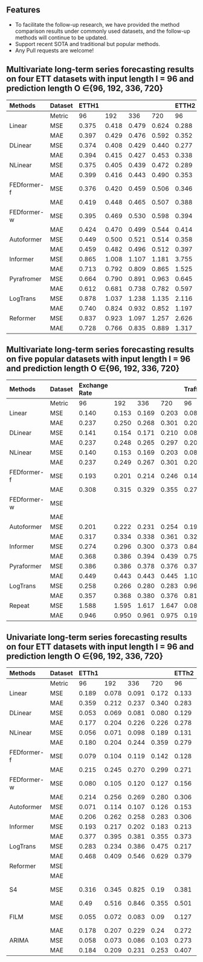 ## Features
- To facilitate the follow-up research, we have provided the method comparison results under commonly used datasets, and the follow-up methods will continue to be updated.
- Support recent SOTA and traditional but popular methods.
- Any Pull requests are welcome!

## Multivariate long-term series forecasting results on four ETT datasets with input length I = 96 and prediction length O ∈{96, 192, 336, 720}

|Methods|Dataset|ETTH1| | | |ETTH2| | | |ETTm1| | | |ETTm2| | | |
|:----|:----|:----|:----|:----|:----|:----|:----|:----|:----|:----|:----|:----|:----|:----|:----|:----|:----|
| |Metric|96|192|336|720|96|192|336|720|96|192|336|720|96|192|336|720|
|Linear|MSE|0.375|0.418|0.479|0.624|0.288|0.377|0.452|0.698|0.308|0.340|0.376|0.440|0.168|0.232|0.320|0.413|
| |MAE|0.397|0.429|0.476|0.592|0.352|0.413|0.461|0.595|0.352|0.369|0.393|0.435|0.262|0.308|0.373|0.435|
|DLinear|MSE|0.374|0.408|0.429|0.440|0.277|0.344|0.357|0.394|0.306|0.349|0.375|0.433|0.167|0.221|0.274|0.368|
| |MAE|0.394|0.415|0.427|0.453|0.338|0.381|0.400|0.436|0.348|0.375|0.388|0.422|0.255|0.293|0.327|0.384|
|NLinear|MSE|0.375|0.405|0.439|0.472|0.289|0.383|0.448|0.605|0.299|0.335|0.369|0.425|0.167|0.224|0.281|0.397|
| |MAE|0.399|0.416|0.443|0.490|0.353|0.418|0.465|0.551|0.343|0.365|0.386|0.421|0.260|0.303|0.342|0.421|
|FEDformer-f|MSE|0.376|0.420|0.459|0.506|0.346|0.429|0.496|0.463|0.379|0.426|0.445|0.543|0.203|0.269|0.325|0.421|
| |MAE|0.419|0.448|0.465|0.507|0.388|0.439|0.487|0.474|0.419|0.441|0.459|0.490|0.287|0.328|0.366|0.415|
|FEDformer-w|MSE|0.395|0.469|0.530|0.598|0.394|0.439|0.482|0.500|0.378|0.464|0.508|0.561|0.204|0.316|0.359|0.433|
| |MAE|0.424|0.470|0.499|0.544|0.414|0.445|0.480|0.509|0.418|0.463|0.487|0.515|0.288|0.363|0.387|0.432|
|Autoformer|MSE|0.449|0.500|0.521|0.514|0.358|0.456|0.482|0.515|0.505|0.553|0.621|0.671|0.255|0.281|0.339|0.433|
| |MAE|0.459|0.482|0.496|0.512|0.397|0.452|0.486|0.511|0.475|0.496|0.537|0.561|0.339|0.340|0.372|0.432|
|Informer|MSE|0.865|1.008|1.107|1.181|3.755|5.602|4.721|3.647|0.672|0.795|1.212|1.166|0.365|0.533|1.363|3.379|
| |MAE|0.713|0.792|0.809|0.865|1.525|1.931|1.835|1.625|0.571|0.669|0.871|0.823|0.453|0.563|0.887|1.338|
|Pyrafromer|MSE|0.664|0.790|0.891|0.963|0.645|0.788|0.907|0.963|0.543|0.557|0.754|0.908|0.435|0.730|1.201|3.625|
| |MAE|0.612|0.681|0.738|0.782|0.597|0.683|0.747|0.783|0.510|0.537|0.655|0.724|0.507|0.673|0.845|1.451|
|LogTrans|MSE|0.878|1.037|1.238|1.135|2.116|4.315|1.124|3.188|0.600|0.837|1.124|1.153|0.768|0.989|1.334|3.048|
| |MAE|0.740|0.824|0.932|0.852|1.197|1.635|1.604|1.540|0.546|0.700|0.832|0.820|0.642|0.757|0.872|1.328|
|Reformer|MSE|0.837|0.923|1.097|1.257|2.626|11.120|9.323|3.874|0.538|0.658|0.898|1.102|0.658|1.078|1.549|2.631|
| |MAE|0.728|0.766|0.835|0.889|1.317|2.979|2.769|1.697|0.528|0.592|0.721|0.841|0.619|0.827|0.972|1.242|

## Multivariate long-term series forecasting results on five popular datasets with input length I = 96 and prediction length O ∈{96, 192, 336, 720}

|Methods|Dataset|Exchange Rate| | | |Traffic| | | |Eletricity| | | |Weather| | | |ILI| | | |
|:----|:----|:----|:----|:----|:----|:----|:----|:----|:----|:----|:----|:----|:----|:----|:----|:----|:----|:----|:----|:----|:----|
| |Metric|96|192|336|720|96|192|336|720|96|192|336|720|96|192|336|720|24|36|48|60|
|Linear|MSE|0.140|0.153|0.169|0.203|0.082|0.167|0.328|0.964|0.410|0.423|0.436|0.466|0.176|0.218|0.262|0.326|1.947|2.182|2.256|2.390|
| |MAE|0.237|0.250|0.268|0.301|0.207|0.304|0.432|0.750|0.282|0.287|0.295|0.315|0.236|0.276|0.312|0.365|0.985|1.036|1.060|1.104|
|DLinear|MSE|0.141|0.154|0.171|0.210|0.089|0.180|0.331|1.033|0.410|0.423|0.435|0.464|0.182|0.225|0.271|0.338|1.683|1.703|1.719|1.819|
| |MAE|0.237|0.248|0.265|0.297|0.208|0.300|0.415|0.780|0.279|0.284|0.290|0.307|0.232|0.269|0.301|0.348|0.858|0.859|0.884|0.917|
|NLinear|MSE|0.140|0.153|0.169|0.203|0.081|0.157|0.305|0.643|0.410|0.423|0.436|0.466|0.176|0.220|0.265|0.323|2.215|1.963|2.130|2.368|
| |MAE|0.237|0.249|0.267|0.301|0.203|0.293|0.414|0.601|0.282|0.287|0.296|0.315|0.237|0.282|0.319|0.362|1.081|0.963|1.024|1.096|
|FEDformer-f|MSE|0.193|0.201|0.214|0.246|0.148|0.271|0.460|1.195|0.587|0.604|0.621|0.626|0.217|0.276|0.339|0.403|3.228|2.679|2.622|2.857|
| |MAE|0.308|0.315|0.329|0.355|0.278|0.380|0.500|0.841|0.366|0.373|0.383|0.382|0.296|0.336|0.380|0.428|1.260|1.080|1.078|1.157|
|FEDformer-w|MSE| | | | | | | | | | | | | | | | | | | | |
| |MAE| | | | | | | | | | | | | | | | | | | | |
|Autoformer|MSE|0.201|0.222|0.231|0.254|0.197|0.300|0.509|1.447|0.613|0.616|0.622|0.660|0.266|0.307|0.359|0.419|3.483|3.103|2.669|2.770|
| |MAE|0.317|0.334|0.338|0.361|0.323|0.369|0.524|0.941|0.388|0.382|0.337|0.408|0.336|0.367|0.395|0.428|1.287|1.148|1.085|1.125|
|Informer|MSE|0.274|0.296|0.300|0.373|0.847|1.204|1.672|2.478|0.719|0.696|0.777|0.864|0.300|0.598|0.578|1.059|5.764|4.755|4.763|5.264|
| |MAE|0.368|0.386|0.394|0.439|0.752|0.895|1.036|1.310|0.391|0.379|0.420|0.472|0.384|0.544|0.523|0.741|1.677|1.467|1.469|1.564|
|Pyraformer|MSE|0.386|0.386|0.378|0.376|0.376|1.748|1.874|1.943|2.085|0.867|0.869|0.881|0.896|0.622|0.739|1.004|1.420|7.394|7.551|7.662|
| |MAE|0.449|0.443|0.443|0.445|1.105|1.151|1.172|1.206|0.468|0.467|0.469|0.473|0.556|0.624|0.753|0.934|2.012|2.031|2.057|2.100|
|LogTrans|MSE|0.258|0.266|0.280|0.283|0.968|1.040|1.659|1.941|0.684|0.685|0.734|0.717|0.458|0.658|0.797|0.869|4.480|4.799|4.800|5.278|
| |MAE|0.357|0.368|0.380|0.376|0.812|0.851|1.081|1.127|0.384|0.390|0.408|0.396|0.490|0.589|0.652|0.675|1.444|1.467|1.468|1.560|
|Repeat|MSE|1.588|1.595|1.617|1.647|0.081|0.167|0.305|0.823|2.723|2.756|2.791|2.811|0.259|0.309|0.377|0.465|6.587|7.130|6.575|5.893|
| |MAE|0.946|0.950|0.961|0.975|0.196|0.289|0.396|0.681|1.079|1.087|1.095|1.097|0.254|0.292|0.338|0.394|1.701|1.884|1.798|1.677|



## Univariate long-term series forecasting results on four ETT datasets with input length I = 96 and prediction length O ∈{96, 192, 336, 720}

|Methods|Dataset|ETTh1| | | |ETTh2| | | |ETTm1| | | |ETTm2| | | |Paper|Pub.|
|:----|:----|:----|:----|:----|:----|:----|:----|:----|:----|:----|:----|:----|:----|:----|:----|:----|:----|:----|:----|
| |Metric|96|192|336|720|96|192|336|720|96|192|336|720|96|192|336|720| | |
|Linear|MSE|0.189|0.078|0.091|0.172|0.133|0.176|0.213|0.292|0.028|0.043|0.059|0.080|0.066|0.094|0.120|0.175|https://arxiv.org/pdf/2205.13504.pdf|AAAI23|
| |MAE|0.359|0.212|0.237|0.340|0.283|0.330|0.371|0.440|0.125|0.154|0.180|0.211|0.189|0.230|0.263|0.320| | |
|DLinear|MSE|0.053|0.069|0.081|0.080|0.129|0.169|0.194|0.225|0.026|0.039|0.052|0.073|0.063|0.090|0.117|0.170| | |
| |MAE|0.177|0.204|0.226|0.226|0.278|0.324|0.355|0.381|0.122|0.149|0.172|0.207|0.182|0.223|0.259|0.318| | |
|NLinear|MSE|0.056|0.071|0.098|0.189|0.131|0.176|0.209|0.276|0.028|0.045|0.061|0.080|0.063|0.092|0.119|0.175| | |
| |MAE|0.180|0.204|0.244|0.359|0.279|0.329|0.367|0.426|0.123|0.156|0.182|0.210|0.183|0.227|0.261|0.320| | |
|FEDformer-f|MSE|0.079|0.104|0.119|0.142|0.128|0.185|0.231|0.278|0.033|0.058|0.084|0.102|0.067|0.102|0.130|0.178|https://arxiv.org/pdf/2201.12740.pdf|ICML22|
| |MAE|0.215|0.245|0.270|0.299|0.271|0.330|0.378|0.420|0.140|0.186|0.231|0.250|0.198|0.245|0.279|0.325| | |
|FEDformer-w|MSE|0.080|0.105|0.120|0.127|0.156|0.238|0.271|0.288|0.036|0.069|0.071|0.105|0.063|0.110|0.147|0.219| | |
| |MAE|0.214|0.256|0.269|0.280|0.306|0.380|0.412|0.438|0.149|0.206|0.209|0.248|0.189|0.252|0.301|0.368| | |
|Autoformer|MSE|0.071|0.114|0.107|0.126|0.153|0.204|0.246|0.268|0.056|0.081|0.076|0.110|0.065|0.118|0.154|0.182|https://arxiv.org/pdf/2106.13008.pdf|NeurIPS21|
| |MAE|0.206|0.262|0.258|0.283|0.306|0.351|0.389|0.409|0.183|0.216|0.218|0.267|0.189|0.256|0.305|0.335| | |
|Informer|MSE|0.193|0.217|0.202|0.183|0.213|0.227|0.242|0.291|0.109|0.151|0.427|0.438|0.088|0.132|0.180|0.300|https://arxiv.org/pdf/2012.07436.pdf|AAAI21|
| |MAE|0.377|0.395|0.381|0.355|0.373|0.387|0.401|0.439|0.277|0.310|0.591|0.586|0.225|0.283|0.336|0.435| | |
|LogTrans|MSE|0.283|0.234|0.386|0.475|0.217|0.281|0.293|0.218|0.049|0.157|0.289|0.430|0.075|0.129|0.154|0.160| | |
| |MAE|0.468|0.409|0.546|0.629|0.379|0.429|0.437|0.387|0.171|0.317|0.459|0.579|0.208|0.275|0.302|0.321| | |
|Reformer|MSE| | | | | | | | | | | | | | | | | | |
| |MAE| | | | | | | | | | | | | | | | | | |
|S4|MSE|0.316|0.345|0.825|0.19|0.381|0.332|0.655|0.63|0.651|0.19|0.428|0.254|0.153|0.183|0.204|0.482|https://openreview.net/pdf?id=uYLFoz1vlAC|ICLR22|
| |MAE|0.49|0.516|0.846|0.355|0.501|0.458|0.67|0.662|0.733|0.372|0.581|0.433|0.318|0.35|0.367|0.567| | |
|FILM|MSE|0.055|0.072|0.083|0.09|0.127|0.182|0.204|0.241|0.029|0.041|0.053|0.071|0.065|0.094|0.124|0.173|https://arxiv.org/pdf/2205.08897.pdf|NeurIPS 2022|
| |MAE|0.178|0.207|0.229|0.24|0.272|0.335|0.367|0.396|0.127|0.153|0.175|0.205|0.189|0.233|0.274|0.323| | |
|ARIMA|MSE|0.058|0.073|0.086|0.103|0.273|0.315|0.367|0.413|0.033|0.049|0.065|0.089|0.211|0.237|0.264|0.31| | |
| |MAE|0.184|0.209|0.231|0.253|0.407|0.446|0.488|0.519|0.136|0.169|0.196|0.231|0.34|0.371|0.396|0.441| | |


